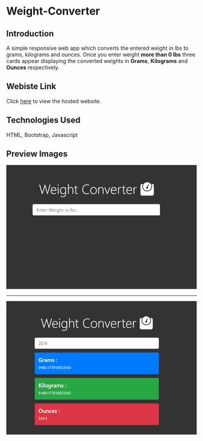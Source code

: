 # Weight-Converter

## Introduction

A simple responsive web app which converts the entered weight in lbs to grams, kilograms and ounces. Once you enter weight <strong>more than 0 lbs</strong> three cards appear displaying the converted weights in <b>Grams</b>, <b>Kilograms</b> and <b>Ounces</b> respectively.

## Webiste Link

Click <a href="https://rishabhdevbanshi.github.io/Weight-Converter/">here</a> to view the hosted website.

## Technologies Used

HTML, Bootstrap, Javascript

## Preview Images

<img src="images/Preview1.png" alt="preview1.png">
<hr>
<img src="images/Preview2.png" alt="preview2.png">
